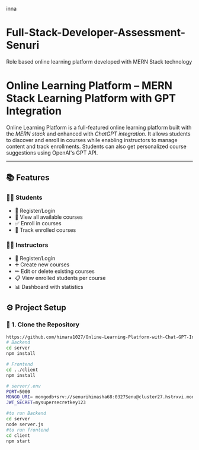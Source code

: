 inna

# Full-Stack-Developer-Assessment-Senuri
Role based online learning platform developed with MERN Stack technology
# Online Learning Platform – MERN Stack Learning Platform with GPT Integration

Online Learning Platform is a full-featured online learning platform built with the *MERN stack* and enhanced with *ChatGPT integration*. It allows students to discover and enroll in courses while enabling instructors to manage content and track enrollments. Students can also get personalized course suggestions using OpenAI's GPT API.

---

## 📚 Features

### 👨‍🎓 Students
- 🔐 Register/Login
- 📘 View all available courses
- ✅ Enroll in courses
- 🧾 Track enrolled courses


### 👩‍🏫 Instructors
- 🔐 Register/Login
- ➕ Create new courses
- ✏ Edit or delete existing courses
- 📋 View enrolled students per course
- 📊 Dashboard with statistics

## ⚙ Project Setup

### 🔧 1. Clone the Repository

```bash
https://github.com/himara1027/Online-Learning-Platform-with-Chat-GPT-Integration-Senuri.git
# Backend
cd server
npm install

# Frontend
cd ../client
npm install

# server/.env
PORT=5000
MONGO_URI= mongodb+srv://senurihimasha68:0327Senu@cluster27.hstrxvi.mongodb.net/?retryWrites=true&w=majority&appName=Cluster27
JWT_SECRET=mysupersecretkey123

#to run Backend
cd server
node server.js
#to run frontend
cd client
npm start
